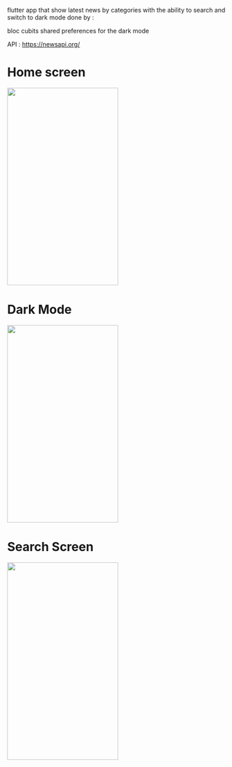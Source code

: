 flutter app that show latest news by categories
with the ability to search and switch to dark mode
done by :  

bloc
cubits 
shared preferences for the dark mode

API : https://newsapi.org/

<h1>Home screen</h1>	
  <img src="https://user-images.githubusercontent.com/45540581/123581727-c69eb980-d7dc-11eb-82e3-6be3a391d01b.png" width="256" height="455">  
<h1>Dark Mode</h1>	
  <img src="https://user-images.githubusercontent.com/45540581/123581764-dddda700-d7dc-11eb-93c9-d531c95f9bd6.png" width="256" height="455">  

<h1>Search Screen</h1>	
  <img src="https://user-images.githubusercontent.com/45540581/123581798-ea61ff80-d7dc-11eb-8080-56fb41364bf9.png" width="256" height="455">  
